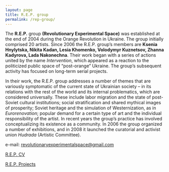 ```yaml
---
layout: page
title: R.E.P. group
permalink: /rep-group/
---
```


The **R.E.P.** group **(Revolutionary Experimental Space)** was established at the end of 2004 during the Orange Revolution in Ukraine. The group initially comprised 20 artists. Since 2006 the R.E.P. group’s members are **Ksenia Hnylytska, Nikita Kadan, Lesia Khomenko, Volodymyr Kuznetsov, Zhanna Kadyrova, Lada Nakonechna**. Their work began with a series of actions united by the name *Intervention*, which appeared as a reaction to the politicized public space of “post-orange” Ukraine. The group’s subsequent activity has focused on long-term serial projects. 

In their work, the R.E.P. group addresses a number of themes that are variously symptomatic of the current state of Ukrainian society – in its relations with the rest of the world and its internal problematics, which are considered universally. These include labor migration and the state of post-Soviet cultural institutions; social stratification and shared mythical images of prosperity; Soviet heritage and the simulation of Westernization, as in *Eurorenovation*; popular demand for a certain type of art and the individual responsibility of the artist. In recent years the group’s practice has involved conceptualizing its existence as a community. In 2006 the group organized a number of exhibitions, and in 2008 it launched the curatorial and activist union *Hudrada* (Artistic Committee). 


e-mail: <revolutionaryexperimentalspace@gmail.com>

[R.E.P. CV](ln-website/rep-group/rep-cv.md)

[R.E.P. Projects](ln-website/rep-group/rep-projects.md)